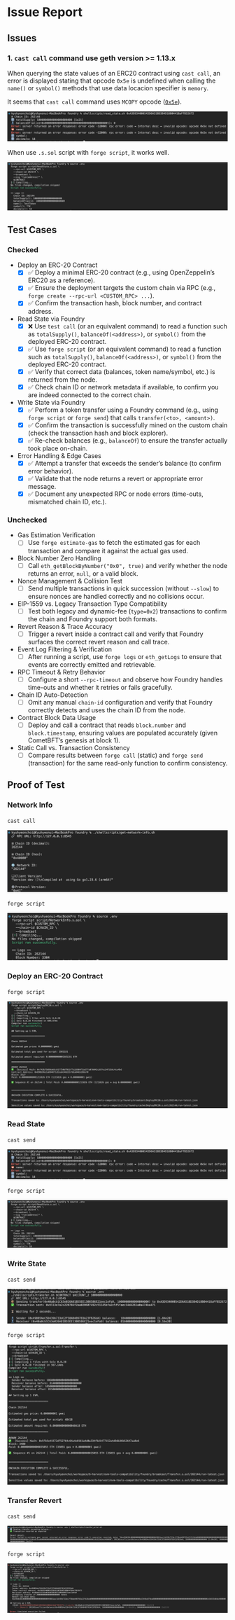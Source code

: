 # Issue Report

## Issues

### 1. `cast call` command use geth version >= 1.13.x

When querying the state values of an ERC20 contract using `cast call`, an error is displayed stating that opcode `0x5e` is undefined when calling the `name()` or `symbol()` methods that use data locacion specifier is `memory`.

It seems that `cast call` command uses `MCOPY` opcode ([`0x5e`](https://www.ethervm.io/#5E)).

![fail](./assets/read-state_cast-call.png)

When use `.s.sol` script with `forge script`, it works well.

![pass](./assets/read-state_forge-script.png)

## Test Cases

### Checked

- Deploy an ERC-20 Contract  
  - [x] ✅ Deploy a minimal ERC-20 contract (e.g., using OpenZeppelin’s ERC20 as a reference).  
  - [x] ✅ Ensure the deployment targets the custom chain via RPC (e.g., `forge create --rpc-url <CUSTOM_RPC> ...`).  
  - [x] ✅ Confirm the transaction hash, block number, and contract address.  

- Read State via Foundry  
  - [x] ❌ Use `test call` (or an equivalent command) to read a function such as `totalSupply()`, `balanceOf(<address>)`, or `symbol()` from the deployed ERC-20 contract.  
  - [x] ✅ Use `forge script` (or an equivalent command) to read a function such as `totalSupply()`, `balanceOf(<address>)`, or `symbol()` from the deployed ERC-20 contract.  
  - [x] ✅ Verify that correct data (balances, token name/symbol, etc.) is returned from the node.  
  - [x] ✅ Check chain ID or network metadata if available, to confirm you are indeed connected to the correct chain.  

- Write State via Foundry  
  - [x] ✅ Perform a token transfer using a Foundry command (e.g., using `forge script` or `forge send`) that calls `transfer(<to>, <amount>)`.  
  - [x] ✅ Confirm the transaction is successfully mined on the custom chain (check the transaction hash and block explorer).  
  - [x] ✅ Re-check balances (e.g., `balanceOf`) to ensure the transfer actually took place on-chain.  

- Error Handling & Edge Cases  
  - [x] ✅ Attempt a transfer that exceeds the sender’s balance (to confirm error behavior).  
  - [x] ✅ Validate that the node returns a revert or appropriate error message.  
  - [x] ✅ Document any unexpected RPC or node errors (time-outs, mismatched chain ID, etc.).

### Unchecked

- Gas Estimation Verification  
  - [ ] Use `forge estimate-gas` to fetch the estimated gas for each transaction and compare it against the actual gas used.  

- Block Number Zero Handling  
  - [ ] Call `eth_getBlockByNumber("0x0", true)` and verify whether the node returns an error, `null`, or a valid block.  

- Nonce Management & Collision Test  
  - [ ] Send multiple transactions in quick succession (without `--slow`) to ensure nonces are handled correctly and no collisions occur.  

- EIP-1559 vs. Legacy Transaction Type Compatibility  
  - [ ] Test both legacy and dynamic-fee (`type=0x2`) transactions to confirm the chain and Foundry support both formats.  

- Revert Reason & Trace Accuracy  
  - [ ] Trigger a revert inside a contract call and verify that Foundry surfaces the correct revert reason and call trace.  

- Event Log Filtering & Verification  
  - [ ] After running a script, use `forge logs` or `eth_getLogs` to ensure that events are correctly emitted and retrievable.  

- RPC Timeout & Retry Behavior  
  - [ ] Configure a short `--rpc-timeout` and observe how Foundry handles time-outs and whether it retries or fails gracefully.  

- Chain ID Auto-Detection  
  - [ ] Omit any manual `chain-id` configuration and verify that Foundry correctly detects and uses the chain ID from the node.  

- Contract Block Data Usage  
  - [ ] Deploy and call a contract that reads `block.number` and `block.timestamp`, ensuring values are populated accurately (given CometBFT’s genesis at block 1).  

- Static Call vs. Transaction Consistency  
  - [ ] Compare results between `forge call` (static) and `forge send` (transaction) for the same read-only function to confirm consistency.

## Proof of Test

### Network Info

`cast call`

![network info](./assets/network-info_cast.png)

`forge script`

![network info](./assets/network-info_forge.png)

### Deploy an ERC-20 Contract  

`forge script`

![deploy](./assets/deploy-erc20_forge.png)

### Read State

`cast send`

![read state](./assets/read-state_cast-call.png)

`forge script`

![read state](./assets/read-state_forge-script.png)

### Write State

`cast send`

![write state](./assets/transfer_cast.png)

`forge script`

![write state](./assets/transfer_forge.png)

### Transfer Revert

`cast send`

![transfer-revert](./assets/transfer-revert_cast-send.png)

`forge script`

![transfer-revert](./assets/transfer-revert_forge-script.png)
